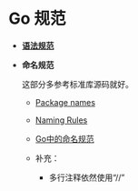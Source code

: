# Go 规范

+ **[语法规范](https://go.dev/ref/spec)**

+ **命名规范**

    这部分多参考标准库源码就好。

    + [Package names](https://go.dev/blog/package-names?utm_source=dlvr.it&utm_medium=twitter)
    + [Naming Rules](https://go-zero.dev/en/naming-spec.html)
    + [Go中的命名规范](https://www.cnblogs.com/rickiyang/p/11074174.html)
        
    + 补充：
      + 多行注释依然使用“//”